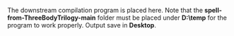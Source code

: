 The downstream compilation program is placed here.
Note that the **spell-from-ThreeBodyTrilogy-main** folder must be placed under **D:\temp** for the program to work properly.
Output save in **Desktop**.
